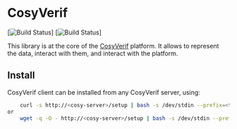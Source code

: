 CosyVerif
=========

[![Build Status](https://img.shields.io/travis/CosyVerif/library.svg)]
[![Build Status](https://img.shields.io/shippable/561523fc1895ca44741ab91e.svg)]

This library is at the core of the [CosyVerif](http://cosyverif.org)
platform. It allows to represent the data, interact with them, and interact
with the platform.

Install
-------

CosyVerif client can be installed from any CosyVerif server, using:

````bash
    curl -s http://<cosy-server>/setup | bash -s /dev/stdin --prefix=<target-directory>
or
    wget -q -O - http://<cosy-server>/setup | bash -s /dev/stdin --prefix=<target-directory>
````
